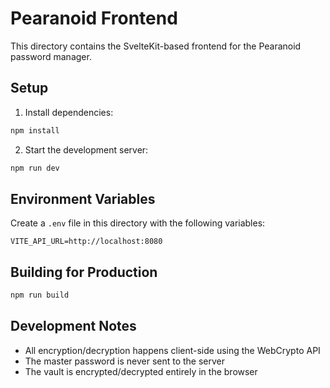 # Pearanoid Frontend

This directory contains the SvelteKit-based frontend for the Pearanoid password manager.

## Setup

1. Install dependencies:

```bash
npm install
```

2. Start the development server:

```bash
npm run dev
```

## Environment Variables

Create a `.env` file in this directory with the following variables:

```
VITE_API_URL=http://localhost:8080
```

## Building for Production

```bash
npm run build
```

## Development Notes

- All encryption/decryption happens client-side using the WebCrypto API
- The master password is never sent to the server
- The vault is encrypted/decrypted entirely in the browser 